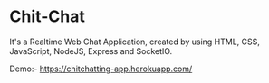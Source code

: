# Chit-Chat
It's a Realtime Web Chat Application, created by using HTML, CSS, JavaScript, NodeJS, Express and SocketIO.


Demo:- https://chitchatting-app.herokuapp.com/

